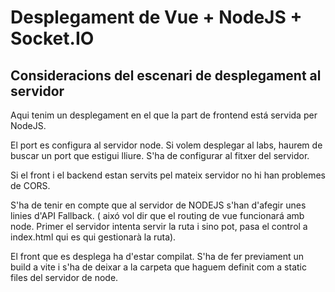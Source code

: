# Desplegament de Vue + NodeJS + Socket.IO


## Consideracions del escenari de desplegament al servidor

Aqui tenim un desplegament en el que la part de frontend está servida per NodeJS. 

El port es configura al servidor node. Si volem desplegar al labs, haurem de buscar un port 
que estigui lliure. S'ha de configurar al fitxer del servidor.

Si el front i el backend estan servits pel mateix servidor no hi han problemes de CORS.

S'ha de tenir en compte que al servidor de NODEJS s'han d'afegir unes linies d'API Fallback. 
( aixó vol dir que el routing de vue funcionará amb node. Primer el servidor intenta servir la ruta i sino pot, pasa el control a index.html qui es qui gestionarà la ruta).

El front que es desplega ha d'estar compilat. S'ha de fer previament un build a vite i s'ha de deixar a la carpeta que haguem definit com a static files del servidor de node.
